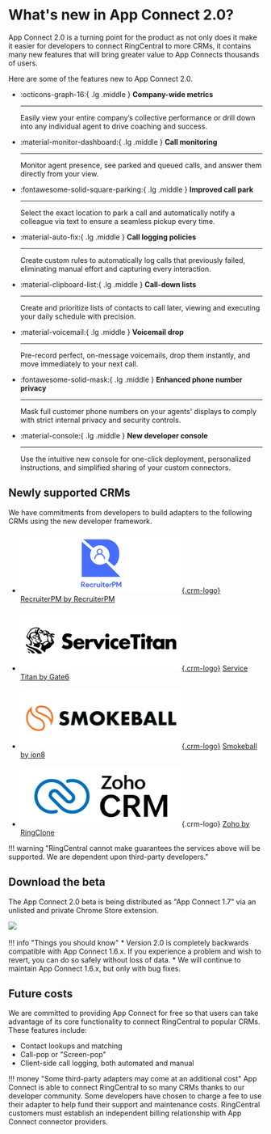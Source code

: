# What's new in App Connect 2.0?

App Connect 2.0 is a turning point for the product as not only does it make it easier for developers to connect RingCentral to more CRMs, it contains many new features that will bring greater value to App Connects thousands of users. 

Here are some of the features new to App Connect 2.0. 

<div class="grid cards" markdown>

-   :octicons-graph-16:{ .lg .middle } __Company-wide metrics__

    ---

    Easily view your entire company’s collective performance or drill down into any individual agent to drive coaching and success.

-   :material-monitor-dashboard:{ .lg .middle } __Call monitoring__

    ---

    Monitor agent presence, see parked and queued calls, and answer them directly from your view.

-   :fontawesome-solid-square-parking:{ .lg .middle } __Improved call park__

    ---

    Select the exact location to park a call and automatically notify a colleague via text to ensure a seamless pickup every time.

-   :material-auto-fix:{ .lg .middle } __Call logging policies__

    ---

    Create custom rules to automatically log calls that previously failed, eliminating manual effort and capturing every interaction.

-   :material-clipboard-list:{ .lg .middle } __Call-down lists__

    ---

    Create and prioritize lists of contacts to call later, viewing and executing your daily schedule with precision.

-   :material-voicemail:{ .lg .middle } __Voicemail drop__

    ---

    Pre-record perfect, on-message voicemails, drop them instantly, and move immediately to your next call.

-   :fontawesome-solid-mask:{ .lg .middle } __Enhanced phone number privacy__

    ---

    Mask full customer phone numbers on your agents' displays to comply with strict internal privacy and security controls.

-   :material-console:{ .lg .middle } __New developer console__

    ---

    Use the intuitive new console for one-click deployment, personalized instructions, and simplified sharing of your custom connectors.

</div>

## Newly supported CRMs

We have commitments from developers to build adapters to the following CRMs using the new developer framework. 

<div class="grid cards crm-list" markdown>

-    [![RecruiterPM Logo](../img/crm-logo-recruiterpm.png){.crm-logo}](../crm/recruiterpm.md)
     [RecruiterPM by RecruiterPM](../crm/recruiterpm.md)

-    [![Service Titan Logo](../img/crm-logo-servicetitan.png){.crm-logo}](../crm/servicetitan.md)
     [Service Titan by Gate6](../crm/servicetitan.md)

-    [![Smokeball Logo](../img/crm-logo-smokeball.png){.crm-logo}](../crm/smokeball.md)
     [Smokeball by ion8](../crm/smokeball.md)

-    ![Zoho Logo](../img/crm-logo-zoho.png){.crm-logo}
     [Zoho by RingClone](../crm/zoho.md)

</div>

!!! warning "RingCentral cannot make guarantees the services above will be supported. We are dependent upon third-party developers."

## Download the beta

The App Connect 2.0 beta is being distributed as "App Connect 1.7" via an unlisted and private Chrome Store extension. 

<a href="https://chrome.google.com/webstore/detail/ringcentral-crm-extension/bgpkbcidaabaeioilooghlffdcmlimgk"><img class="mw-350" src="../img/chrome-web-store.png"></a>

!!! info "Things you should know"
    * Version 2.0 is completely backwards compatible with App Connect 1.6.x. If you experience a problem and wish to revert, you can do so safely without loss of data. 
	* We will continue to maintain App Connect 1.6.x, but only with bug fixes.

## Future costs

We are committed to providing App Connect for free so that users can take advantage of its core functionality to connect RingCentral to popular CRMs. These features include:

* Contact lookups and matching
* Call-pop or "Screen-pop"
* Client-side call logging, both automated and manual

!!! money "Some third-party adapters may come at an additional cost"
    App Connect is able to connect RingCentral to so many CRMs thanks to our developer community. Some developers have chosen to charge a fee to use their adapter to help fund their support and maintenance costs. RingCentral customers must establish an independent billing relationship with App Connect connector providers. 

